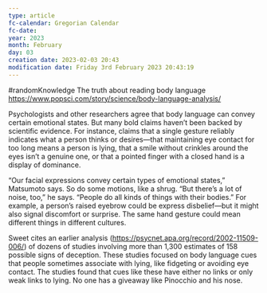 ```yaml
---
type: article
fc-calendar: Gregorian Calendar
fc-date: 
year: 2023
month: February
day: 03
creation date: 2023-02-03 20:43
modification date: Friday 3rd February 2023 20:43:19
---
```

#randomKnowledge 
The truth about reading body language
https://www.popsci.com/story/science/body-language-analysis/

Psychologists and other researchers agree that body language can convey certain emotional states. But many bold claims haven’t been backed by scientific evidence. For instance, claims that a single gesture reliably indicates what a person thinks or desires—that maintaining eye contact for too long means a person is lying, that a smile without crinkles around the eyes isn’t a genuine one, or that a pointed finger with a closed hand is a display of dominance.

“Our facial expressions convey certain types of emotional states,” Matsumoto says. So do some motions, like a shrug. “But there’s a lot of noise, too,” he says. “People do all kinds of things with their bodies.” For example, a person’s raised eyebrow could be express disbelief—but it might also signal discomfort or surprise. The same hand gesture could mean different things in different cultures.

Sweet cites an earlier analysis (https://psycnet.apa.org/record/2002-11509-006/) of dozens of studies involving more than 1,300 estimates of 158 possible signs of deception. These studies focused on body language cues that people sometimes associate with lying, like fidgeting or avoiding eye contact. The studies found that cues like these have either no links or only weak links to lying. No one has a giveaway like Pinocchio and his nose.

